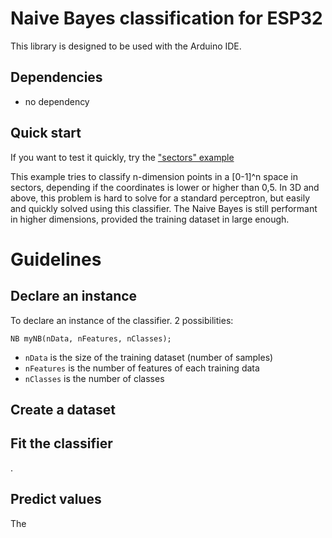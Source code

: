 # Naive Bayes classification for ESP32
This library is designed to be used with the Arduino IDE.



## Dependencies
* no dependency

## Quick start
If you want to test it quickly, try the ["sectors" example](https://github.com/lesept777/NaiveBayes-for-ESP32/tree/master/examples/NB_Sectors)

This example tries to classify n-dimension points in a [0-1]^n space in sectors, depending if the coordinates is lower or higher than 0,5.
In 3D and above, this problem is hard to solve for a standard perceptron, but easily and quickly solved using this classifier. The Naive Bayes is still performant in higher dimensions, provided the training dataset in large enough.

# Guidelines
## Declare an instance
To declare an instance of the classifier. 2 possibilities:
```
NB myNB(nData, nFeatures, nClasses);
```
* `nData` is the size of the training dataset (number of samples)
* `nFeatures` is the number of features of each training data
* `nClasses` is the number of classes


## Create a dataset


## Fit the classifier
.

## Predict values
The 